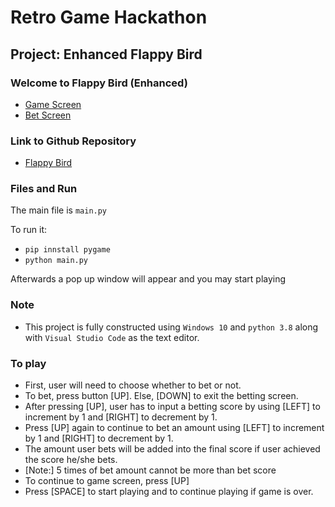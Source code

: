 # Retro Game Hackathon
## Project: Enhanced Flappy Bird

### Welcome to Flappy Bird (Enhanced)
- [Game Screen](https://drive.google.com/file/d/1k7Xx3UYIh4XxKeh1XjKlC5O0MJlyaxaa/view?usp=sharing)
- [Bet Screen](https://drive.google.com/file/d/11x-mz23jVl2RFV7WJVwDvnfmW4U2Cls4/view?usp=sharing)

### Link to Github Repository
- [Flappy Bird](https://github.com/YvonneTansu/RetroGameHackathon)

### Files and Run
The main file is `main.py`

To run it:
- `pip innstall pygame`
- `python main.py`

Afterwards a pop up window will appear and you may start playing

### Note
- This project is fully constructed using `Windows 10` and `python 3.8` along with `Visual Studio Code` as the text editor.

### To play
- First, user will need to choose whether to bet or not.
- To bet, press button [UP]. Else, [DOWN] to exit the betting screen.
- After pressing [UP], user has to input a betting score by using [LEFT] to increment by 1 and [RIGHT] to decrement by 1.
- Press [UP] again to continue to bet an amount using [LEFT] to increment by 1 and [RIGHT] to decrement by 1.
- The amount user bets will be added into the final score if user achieved the score he/she bets.
- [Note:] 5 times of bet amount cannot be more than bet score
- To continue to game screen, press [UP]
- Press [SPACE] to start playing and to continue playing if game is over.
